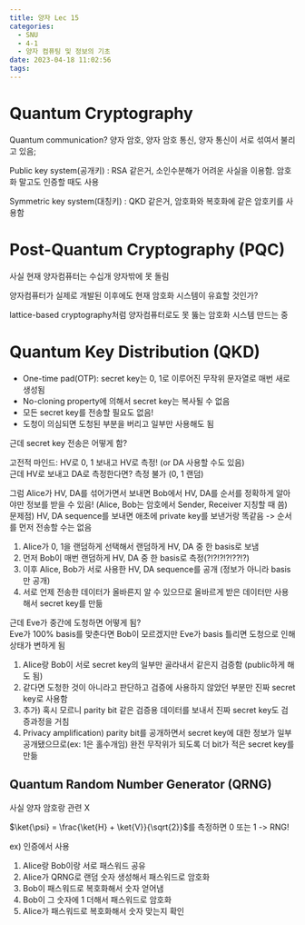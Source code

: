 ```yaml
---
title: 양자 Lec 15
categories:
  - SNU
  - 4-1
  - 양자 컴퓨팅 및 정보의 기초
date: 2023-04-18 11:02:56
tags:
---
```


# Quantum Cryptography

Quantum communication? 양자 암호, 양자 암호 통신, 양자 통신이 서로 섞여서 불리고 있음;

Public key system(공개키)
: RSA 같은거, 소인수분해가 어려운 사실을 이용함. 암호화 말고도 인증할 때도 사용

Symmetric key system(대칭키)
: QKD 같은거, 암호화와 복호화에 같은 암호키를 사용함

# Post-Quantum Cryptography (PQC)

사실 현재 양자컴퓨터는 수십개 양자밖에 못 돌림

양자컴퓨터가 실제로 개발된 이후에도 현재 암호화 시스템이 유효할 것인가?

lattice-based cryptography처럼 양자컴퓨터로도 못 뚫는 암호화 시스템 만드는 중

# Quantum Key Distribution (QKD)

- One-time pad(OTP): secret key는 0, 1로 이루어진 무작위 문자열로 매번 새로 생성됨
- No-cloning property에 의해서 secret key는 복사될 수 없음
- 모든 secret key를 전송할 필요도 없음!
- 도청이 의심되면 도청된 부분을 버리고 일부만 사용해도 됨

근데 secret key 전송은 어떻게 함?

고전적 마인드: HV로 0, 1 보내고 HV로 측정! (or DA 사용할 수도 있음)  
근데 HV로 보내고 DA로 측정한다면? 측정 불가 (0, 1 랜덤)

그럼 Alice가 HV, DA를 섞어가면서 보내면 Bob에서 HV, DA를 순서를 정확하게 알아야만 정보를 받을 수 있음! (Alice, Bob는 암호에서 Sender, Receiver 지칭할 때 씀)  
문제점) HV, DA sequence를 보내면 애초에 private key를 보낸거랑 똑같음 -> 순서를 먼저 전송할 수는 없음

1. Alice가 0, 1을 랜덤하게 선택해서 랜덤하게 HV, DA 중 한 basis로 보냄
1. 먼저 Bob이 매번 랜덤하게 HV, DA 중 한 basis로 측정(?!?!?!?!??!?)
1. 이후 Alice, Bob가 서로 사용한 HV, DA sequence를 공개 (정보가 아니라 basis만 공개)
1. 서로 언제 전송한 데이터가 올바른지 알 수 있으므로 올바르게 받은 데이터만 사용해서 secret key를 만듦

근데 Eve가 중간에 도청하면 어떻게 됨?  
Eve가 100% basis를 맞춘다면 Bob이 모르겠지만 Eve가 basis 틀리면 도청으로 인해 상태가 변하게 됨

1. Alice랑 Bob이 서로 secret key의 일부만 골라내서 같은지 검증함 (public하게 해도 됨)
1. 같다면 도청한 것이 아니라고 판단하고 검증에 사용하지 않았던 부분만 진짜 secret key로 사용함
1. 추가) 혹시 모르니 parity bit 같은 검증용 데이터를 보내서 진짜 secret key도 검증과정을 거침
1. Privacy amplification) parity bit를 공개하면서 secret key에 대한 정보가 일부 공개됐으므로(ex: 1은 홀수개임) 완전 무작위가 되도록 더 bit가 적은 secret key를 만듦

## Quantum Random Number Generator (QRNG)

사실 양자 암호랑 관련 X

$\ket{\psi} = \frac{\ket{H} + \ket{V}}{\sqrt{2}}$를 측정하면 0 또는 1 -> RNG!

ex) 인증에서 사용

1. Alice랑 Bob이랑 서로 패스워드 공유
1. Alice가 QRNG로 랜덤 숫자 생성해서 패스워드로 암호화
1. Bob이 패스워드로 복호화해서 숫자 얻어냄
1. Bob이 그 숫자에 1 더해서 패스워드로 암호화
1. Alice가 패스워드로 복호화해서 숫자 맞는지 확인
